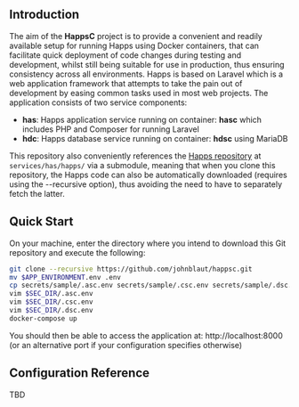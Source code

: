 ## Introduction

The aim of the **HappsC** project is to provide a convenient and readily available setup for running Happs using Docker containers, that can facilitate quick deployment of code changes during testing and development, whilst still being suitable for use in production, thus ensuring consistency across all environments. Happs is based on Laravel which is a web application framework that attempts to take the pain out of development by easing common tasks used in most web projects. The application consists of two service components:

- **has**: Happs application service running on container: **hasc** which includes PHP and Composer for running Laravel
- **hdc**: Happs database service running on container: **hdsc** using MariaDB

This repository also conveniently references the [Happs repository](https://bitbucket.org/kryptonmlt/happs/src) at `services/has/happs/` via a submodule, meaning that when you clone this repository, the Happs code can also be automatically downloaded (requires using the --recursive option), thus avoiding the need to have to separately fetch the latter.

## Quick Start

On your machine, enter the directory where you intend to download this Git repository and execute the following:

```bash
git clone --recursive https://github.com/johnblaut/happsc.git
mv $APP_ENVIRONMENT.env .env
cp secrets/sample/.asc.env secrets/sample/.csc.env secrets/sample/.dsc.env $SEC_DIR/
vim $SEC_DIR/.asc.env
vim $SEC_DIR/.csc.env
vim $SEC_DIR/.dsc.env
docker-compose up
```
You should then be able to access the application at: http://localhost:8000 (or an alternative port if your configuration specifies otherwise)

## Configuration Reference

TBD


